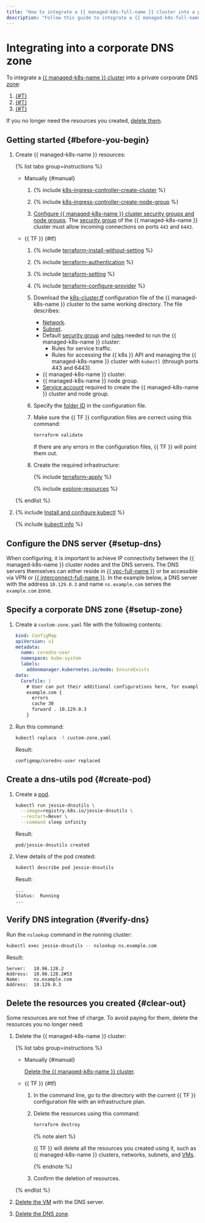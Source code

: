 ```yaml
---
title: "How to integrate a {{ managed-k8s-full-name }} cluster into a private corporate DNS zone"
description: "Follow this guide to integrate a {{ managed-k8s-full-name }} cluster into a private corporate DNS zone."
---
```


# Integrating into a corporate DNS zone


To integrate a [{{ managed-k8s-name }} cluster](../concepts/index.md#kubernetes-cluster) into a private corporate DNS [zone](../../dns/concepts/dns-zone.md):
1. [{#T}](#setup-zone)
1. [{#T}](#create-pod)
1. [{#T}](#verify-dns)

If you no longer need the resources you created, [delete them](#clear-out).

## Getting started {#before-you-begin}

1. Create {{ managed-k8s-name }} resources:

   {% list tabs group=instructions %}

   - Manually {#manual}

      1. {% include [k8s-ingress-controller-create-cluster](../../_includes/application-load-balancer/k8s-ingress-controller-create-cluster.md) %}

      1. {% include [k8s-ingress-controller-create-node-group](../../_includes/application-load-balancer/k8s-ingress-controller-create-node-group.md) %}

      1. [Configure {{ managed-k8s-name }} cluster security groups and node groups](../operations/connect/security-groups.md). The [security group](../../vpc/concepts/security-groups.md) of the {{ managed-k8s-name }} cluster must allow incoming connections on ports `443` and `6443`.

   - {{ TF }} {#tf}

      1. {% include [terraform-install-without-setting](../../_includes/mdb/terraform/install-without-setting.md) %}
      1. {% include [terraform-authentication](../../_includes/mdb/terraform/authentication.md) %}
      1. {% include [terraform-setting](../../_includes/mdb/terraform/setting.md) %}
      1. {% include [terraform-configure-provider](../../_includes/mdb/terraform/configure-provider.md) %}

      1. Download the [k8s-cluster.tf](https://github.com/yandex-cloud/examples/tree/master/tutorials/terraform/managed-kubernetes/k8s-cluster.tf) configuration file of the {{ managed-k8s-name }} cluster to the same working directory. The file describes:
         * [Network](../../vpc/concepts/network.md#network).
         * [Subnet](../../vpc/concepts/network.md#subnet).
         * Default [security group](../../vpc/concepts/security-groups.md) and [rules](../operations/connect/security-groups.md) needed to run the {{ managed-k8s-name }} cluster:
            * Rules for service traffic.
            * Rules for accessing the {{ k8s }} API and managing the {{ managed-k8s-name }} cluster with `kubectl` (through ports 443 and 6443).
         * {{ managed-k8s-name }} cluster.
         * {{ managed-k8s-name }} node group.
         * [Service account](../../iam/concepts/users/service-accounts.md) required to create the {{ managed-k8s-name }} cluster and node group.
      1. Specify the [folder ID](../../resource-manager/operations/folder/get-id.md) in the configuration file.
      1. Make sure the {{ TF }} configuration files are correct using this command:

         ```bash
         terraform validate
         ```

         If there are any errors in the configuration files, {{ TF }} will point them out.
      1. Create the required infrastructure:

         {% include [terraform-apply](../../_includes/mdb/terraform/apply.md) %}

         {% include [explore-resources](../../_includes/mdb/terraform/explore-resources.md) %}

   {% endlist %}

1. {% include [Install and configure kubectl](../../_includes/managed-kubernetes/kubectl-install.md) %}

   {% include [kubectl info](../../_includes/managed-kubernetes/kubectl-info.md) %}

## Configure the DNS server {#setup-dns}

When configuring, it is important to achieve IP connectivity between the {{ managed-k8s-name }} cluster nodes and the DNS servers. The DNS servers themselves can either reside in [{{ vpc-full-name }}](../../vpc/) or be accessible via VPN or [{{ interconnect-full-name }}](../../interconnect/index.yaml). In the example below, a DNS server with the address `10.129.0.3` and name `ns.example.com` serves the `example.com` zone.

## Specify a corporate DNS zone {#setup-zone}

1. Create a `custom-zone.yaml` file with the following contents:

   ```yaml
   kind: ConfigMap
   apiVersion: v1
   metadata:
     name: coredns-user
     namespace: kube-system
     labels:
       addonmanager.kubernetes.io/mode: EnsureExists
   data:
     Corefile: |
       # User can put their additional configurations here, for example:
       example.com {
         errors
         cache 30
         forward . 10.129.0.3
       }
   ```

1. Run this command:

   ```bash
   kubectl replace -f custom-zone.yaml
   ```

   Result:

   ```text
   configmap/coredns-user replaced
   ```

## Create a dns-utils pod {#create-pod}

1. Create a [pod](../concepts/index.md#pod).

   ```bash
   kubectl run jessie-dnsutils \
     --image=registry.k8s.io/jessie-dnsutils \
     --restart=Never \
     --command sleep infinity
   ```

   Result:

   ```text
   pod/jessie-dnsutils created
   ```

1. View details of the pod created:

   ```bash
   kubectl describe pod jessie-dnsutils
   ```

   Result:

   ```text
   ...
   Status:  Running
   ...
   ```

## Verify DNS integration {#verify-dns}

Run the `nslookup` command in the running cluster:

```bash
kubectl exec jessie-dnsutils -- nslookup ns.example.com
```

Result:

```text
Server:   10.96.128.2
Address:  10.96.128.2#53
Name:     ns.example.com
Address:  10.129.0.3
```

## Delete the resources you created {#clear-out}

Some resources are not free of charge. To avoid paying for them, delete the resources you no longer need:
1. Delete the {{ managed-k8s-name }} cluster:

   {% list tabs group=instructions %}

   - Manually {#manual}

      [Delete the {{ managed-k8s-name }} cluster](../operations/kubernetes-cluster/kubernetes-cluster-delete.md).

   - {{ TF }} {#tf}

      1. In the command line, go to the directory with the current {{ TF }} configuration file with an infrastructure plan.
      1. Delete the resources using this command:

         ```bash
         terraform destroy
         ```

         {% note alert %}

         {{ TF }} will delete all the resources you created using it, such as {{ managed-k8s-name }} clusters, networks, subnets, and [VMs](../../compute/concepts/vm.md).

         {% endnote %}

      1. Confirm the deletion of resources.

   {% endlist %}

1. [Delete the VM](../../compute/operations/vm-control/vm-delete.md) with the DNS server.
1. [Delete the DNS zone](../../dns/operations/zone-delete.md).